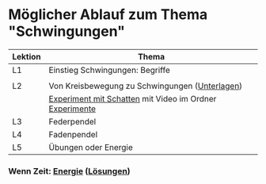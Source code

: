 # Möglicher Ablauf zum Thema "Schwingungen"

|Lektion|Thema| 
| --- | --- |
|L1|Einstieg Schwingungen: Begriffe|
|  | |
|L2| Von Kreisbewegung zu Schwingungen ([Unterlagen](01_Schwingungen_Bewegung.pdf))|
|  | [Experiment mit Schatten](Experimente/Kreisbewegung_Schwingungen_Schatten-Experiment.png) mit Video im Ordner [Experimente](./Experimente/) |
|L3| Federpendel|
|L4| Fadenpendel |
|L5| Übungen oder Energie |

### Wenn Zeit: [Energie](Schwingungen_Energie.pdf) ([Lösungen](Schwingungen_Energie_lsg.pdf))